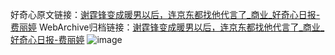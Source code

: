 好奇心原文链接：[谢霆锋变成暖男以后，连京东都找他代言了_商业_好奇心日报-费丽婷](https://www.qdaily.com/articles/5524.html)
WebArchive归档链接：[谢霆锋变成暖男以后，连京东都找他代言了_商业_好奇心日报-费丽婷](http://web.archive.org/web/20190623164944/https://www.qdaily.com/articles/5524.html)
![image](http://ww3.sinaimg.cn/large/007d5XDply1g3w8p3hkolj30u033squp)